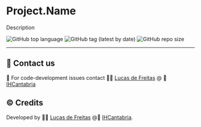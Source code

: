 
# Project.Name
Description

![GitHub top language](https://img.shields.io/github/languages/top/aragong/Python-Flask-skeleton?style=plastic)
![GitHub tag (latest by date)](https://img.shields.io/github/v/tag/aragong/Python-Flask-skeleton?label=latest%20tag&style=plastic)
![GitHub repo size](https://img.shields.io/github/repo-size/aragong/Python-Flask-skeleton?style=plastic)

---

## :incoming_envelope: Contact us
:snake: For code-development issues contact :man_technologist: [Lucas de Freitas](https://ihcantabria.com/directorio-personal/lucas-de-freitas-pereira/) @ :office: [IHCantabria](https://github.com/IHCantabria)

## :copyright: Credits
Developed by :man_technologist: [Lucas de Freitas](https://ihcantabria.com/directorio-personal/lucas-de-freitas-pereira/) @:office: [IHCantabria](https://github.com/IHCantabria).
